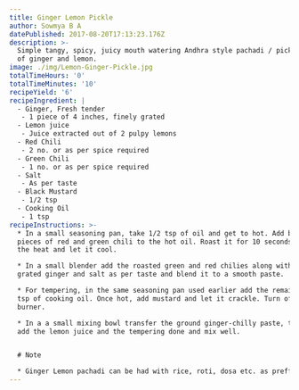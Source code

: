 ```yaml
---
title: Ginger Lemon Pickle
author: Sowmya B A
datePublished: 2017-08-20T17:13:23.176Z
description: >-
  Simple tangy, spicy, juicy mouth watering Andhra style pachadi / pickle made
  of ginger and lemon. 
image: ./img/Lemon-Ginger-Pickle.jpg
totalTimeHours: '0'
totalTimeMinutes: '10'
recipeYield: '6'
recipeIngredient: |
  - Ginger, Fresh tender
   - 1 piece of 4 inches, finely grated
  - Lemon juice
   - Juice extracted out of 2 pulpy lemons
  - Red Chili
   - 2 no. or as per spice required
  - Green Chili
   - 1 no. or as per spice required
  - Salt
   - As per taste
  - Black Mustard
   - 1/2 tsp
  - Cooking Oil
   - 1 tsp
recipeInstructions: >-
  * In a small seasoning pan, take 1/2 tsp of oil and get to hot. Add broken
  pieces of red and green chili to the hot oil. Roast it for 10 seconds. Turn of
  the heat and let it cool.

  * In a small blender add the roasted green and red chilies along with the
  grated ginger and salt as per taste and blend it to a smooth paste.

  * For tempering, in the same seasoning pan used earlier add the remaining 1/2
  tsp of cooking oil. Once hot, add mustard and let it crackle. Turn off the
  burner.

  * In a a small mixing bowl transfer the ground ginger-chilly paste, to this
  add the lemon juice and the tempering done and mix well.


  # Note

  * Ginger Lemon pachadi can be had with rice, roti, dosa etc. as preffered
---
```






